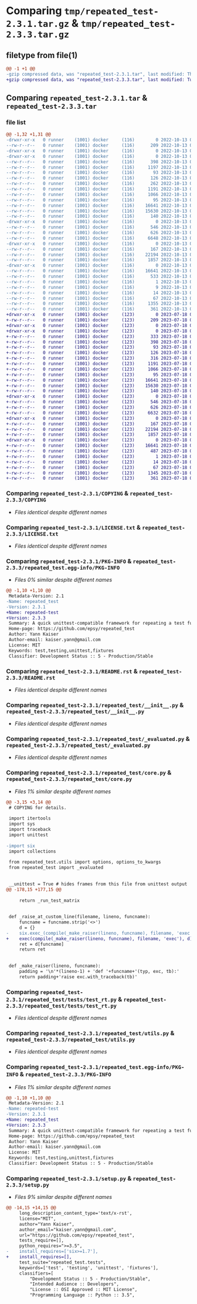 # Comparing `tmp/repeated_test-2.3.1.tar.gz` & `tmp/repeated_test-2.3.3.tar.gz`

## filetype from file(1)

```diff
@@ -1 +1 @@
-gzip compressed data, was "repeated_test-2.3.1.tar", last modified: Thu Oct 13 06:56:25 2022, max compression
+gzip compressed data, was "repeated_test-2.3.3.tar", last modified: Tue Jul 18 07:01:53 2023, max compression
```

## Comparing `repeated_test-2.3.1.tar` & `repeated_test-2.3.3.tar`

### file list

```diff
@@ -1,32 +1,31 @@
-drwxr-xr-x   0 runner    (1001) docker     (116)        0 2022-10-13 06:56:25.947856 repeated_test-2.3.1/
--rw-r--r--   0 runner    (1001) docker     (116)      209 2022-10-13 06:56:13.000000 repeated_test-2.3.1/.coveragerc
-drwxr-xr-x   0 runner    (1001) docker     (116)        0 2022-10-13 06:56:25.943856 repeated_test-2.3.1/.github/
-drwxr-xr-x   0 runner    (1001) docker     (116)        0 2022-10-13 06:56:25.943856 repeated_test-2.3.1/.github/workflows/
--rw-r--r--   0 runner    (1001) docker     (116)      398 2022-10-13 06:56:13.000000 repeated_test-2.3.1/.github/workflows/ci.yml
--rw-r--r--   0 runner    (1001) docker     (116)     1197 2022-10-13 06:56:13.000000 repeated_test-2.3.1/.github/workflows/deploy-pypi.yaml
--rw-r--r--   0 runner    (1001) docker     (116)       93 2022-10-13 06:56:13.000000 repeated_test-2.3.1/.gitignore
--rw-r--r--   0 runner    (1001) docker     (116)      126 2022-10-13 06:56:13.000000 repeated_test-2.3.1/.travis.yml
--rw-r--r--   0 runner    (1001) docker     (116)      262 2022-10-13 06:56:13.000000 repeated_test-2.3.1/AUTHORS
--rw-r--r--   0 runner    (1001) docker     (116)     1191 2022-10-13 06:56:13.000000 repeated_test-2.3.1/COPYING
--rw-r--r--   0 runner    (1001) docker     (116)     1066 2022-10-13 06:56:13.000000 repeated_test-2.3.1/LICENSE.txt
--rw-r--r--   0 runner    (1001) docker     (116)       95 2022-10-13 06:56:13.000000 repeated_test-2.3.1/MANIFEST.in
--rw-r--r--   0 runner    (1001) docker     (116)    16641 2022-10-13 06:56:25.947856 repeated_test-2.3.1/PKG-INFO
--rw-r--r--   0 runner    (1001) docker     (116)    15630 2022-10-13 06:56:13.000000 repeated_test-2.3.1/README.rst
--rw-r--r--   0 runner    (1001) docker     (116)      140 2022-10-13 06:56:13.000000 repeated_test-2.3.1/pyproject.toml
-drwxr-xr-x   0 runner    (1001) docker     (116)        0 2022-10-13 06:56:25.943856 repeated_test-2.3.1/repeated_test/
--rw-r--r--   0 runner    (1001) docker     (116)      546 2022-10-13 06:56:13.000000 repeated_test-2.3.1/repeated_test/__init__.py
--rw-r--r--   0 runner    (1001) docker     (116)      626 2022-10-13 06:56:13.000000 repeated_test-2.3.1/repeated_test/_evaluated.py
--rw-r--r--   0 runner    (1001) docker     (116)     6648 2022-10-13 06:56:13.000000 repeated_test-2.3.1/repeated_test/core.py
-drwxr-xr-x   0 runner    (1001) docker     (116)        0 2022-10-13 06:56:25.947856 repeated_test-2.3.1/repeated_test/tests/
--rw-r--r--   0 runner    (1001) docker     (116)      167 2022-10-13 06:56:13.000000 repeated_test-2.3.1/repeated_test/tests/__init__.py
--rw-r--r--   0 runner    (1001) docker     (116)    22194 2022-10-13 06:56:13.000000 repeated_test-2.3.1/repeated_test/tests/test_rt.py
--rw-r--r--   0 runner    (1001) docker     (116)     1857 2022-10-13 06:56:13.000000 repeated_test-2.3.1/repeated_test/utils.py
-drwxr-xr-x   0 runner    (1001) docker     (116)        0 2022-10-13 06:56:25.947856 repeated_test-2.3.1/repeated_test.egg-info/
--rw-r--r--   0 runner    (1001) docker     (116)    16641 2022-10-13 06:56:25.000000 repeated_test-2.3.1/repeated_test.egg-info/PKG-INFO
--rw-r--r--   0 runner    (1001) docker     (116)      533 2022-10-13 06:56:25.000000 repeated_test-2.3.1/repeated_test.egg-info/SOURCES.txt
--rw-r--r--   0 runner    (1001) docker     (116)        1 2022-10-13 06:56:25.000000 repeated_test-2.3.1/repeated_test.egg-info/dependency_links.txt
--rw-r--r--   0 runner    (1001) docker     (116)        9 2022-10-13 06:56:25.000000 repeated_test-2.3.1/repeated_test.egg-info/requires.txt
--rw-r--r--   0 runner    (1001) docker     (116)       14 2022-10-13 06:56:25.000000 repeated_test-2.3.1/repeated_test.egg-info/top_level.txt
--rw-r--r--   0 runner    (1001) docker     (116)       67 2022-10-13 06:56:25.947856 repeated_test-2.3.1/setup.cfg
--rw-r--r--   0 runner    (1001) docker     (116)     1355 2022-10-13 06:56:13.000000 repeated_test-2.3.1/setup.py
--rw-r--r--   0 runner    (1001) docker     (116)      361 2022-10-13 06:56:13.000000 repeated_test-2.3.1/tox.ini
+drwxr-xr-x   0 runner    (1001) docker     (123)        0 2023-07-18 07:01:53.303763 repeated_test-2.3.3/
+-rw-r--r--   0 runner    (1001) docker     (123)      209 2023-07-18 07:01:44.000000 repeated_test-2.3.3/.coveragerc
+drwxr-xr-x   0 runner    (1001) docker     (123)        0 2023-07-18 07:01:53.295763 repeated_test-2.3.3/.github/
+drwxr-xr-x   0 runner    (1001) docker     (123)        0 2023-07-18 07:01:53.299764 repeated_test-2.3.3/.github/workflows/
+-rw-r--r--   0 runner    (1001) docker     (123)      333 2023-07-18 07:01:44.000000 repeated_test-2.3.3/.github/workflows/cd.yml
+-rw-r--r--   0 runner    (1001) docker     (123)      398 2023-07-18 07:01:44.000000 repeated_test-2.3.3/.github/workflows/ci.yml
+-rw-r--r--   0 runner    (1001) docker     (123)       93 2023-07-18 07:01:44.000000 repeated_test-2.3.3/.gitignore
+-rw-r--r--   0 runner    (1001) docker     (123)      126 2023-07-18 07:01:44.000000 repeated_test-2.3.3/.travis.yml
+-rw-r--r--   0 runner    (1001) docker     (123)      316 2023-07-18 07:01:44.000000 repeated_test-2.3.3/AUTHORS
+-rw-r--r--   0 runner    (1001) docker     (123)     1191 2023-07-18 07:01:44.000000 repeated_test-2.3.3/COPYING
+-rw-r--r--   0 runner    (1001) docker     (123)     1066 2023-07-18 07:01:44.000000 repeated_test-2.3.3/LICENSE.txt
+-rw-r--r--   0 runner    (1001) docker     (123)       95 2023-07-18 07:01:44.000000 repeated_test-2.3.3/MANIFEST.in
+-rw-r--r--   0 runner    (1001) docker     (123)    16641 2023-07-18 07:01:53.303763 repeated_test-2.3.3/PKG-INFO
+-rw-r--r--   0 runner    (1001) docker     (123)    15630 2023-07-18 07:01:44.000000 repeated_test-2.3.3/README.rst
+-rw-r--r--   0 runner    (1001) docker     (123)      140 2023-07-18 07:01:44.000000 repeated_test-2.3.3/pyproject.toml
+drwxr-xr-x   0 runner    (1001) docker     (123)        0 2023-07-18 07:01:53.299764 repeated_test-2.3.3/repeated_test/
+-rw-r--r--   0 runner    (1001) docker     (123)      546 2023-07-18 07:01:44.000000 repeated_test-2.3.3/repeated_test/__init__.py
+-rw-r--r--   0 runner    (1001) docker     (123)      626 2023-07-18 07:01:44.000000 repeated_test-2.3.3/repeated_test/_evaluated.py
+-rw-r--r--   0 runner    (1001) docker     (123)     6632 2023-07-18 07:01:44.000000 repeated_test-2.3.3/repeated_test/core.py
+drwxr-xr-x   0 runner    (1001) docker     (123)        0 2023-07-18 07:01:53.303763 repeated_test-2.3.3/repeated_test/tests/
+-rw-r--r--   0 runner    (1001) docker     (123)      167 2023-07-18 07:01:44.000000 repeated_test-2.3.3/repeated_test/tests/__init__.py
+-rw-r--r--   0 runner    (1001) docker     (123)    22194 2023-07-18 07:01:44.000000 repeated_test-2.3.3/repeated_test/tests/test_rt.py
+-rw-r--r--   0 runner    (1001) docker     (123)     1857 2023-07-18 07:01:44.000000 repeated_test-2.3.3/repeated_test/utils.py
+drwxr-xr-x   0 runner    (1001) docker     (123)        0 2023-07-18 07:01:53.299764 repeated_test-2.3.3/repeated_test.egg-info/
+-rw-r--r--   0 runner    (1001) docker     (123)    16641 2023-07-18 07:01:53.000000 repeated_test-2.3.3/repeated_test.egg-info/PKG-INFO
+-rw-r--r--   0 runner    (1001) docker     (123)      487 2023-07-18 07:01:53.000000 repeated_test-2.3.3/repeated_test.egg-info/SOURCES.txt
+-rw-r--r--   0 runner    (1001) docker     (123)        1 2023-07-18 07:01:53.000000 repeated_test-2.3.3/repeated_test.egg-info/dependency_links.txt
+-rw-r--r--   0 runner    (1001) docker     (123)       14 2023-07-18 07:01:53.000000 repeated_test-2.3.3/repeated_test.egg-info/top_level.txt
+-rw-r--r--   0 runner    (1001) docker     (123)       67 2023-07-18 07:01:53.303763 repeated_test-2.3.3/setup.cfg
+-rw-r--r--   0 runner    (1001) docker     (123)     1345 2023-07-18 07:01:44.000000 repeated_test-2.3.3/setup.py
+-rw-r--r--   0 runner    (1001) docker     (123)      361 2023-07-18 07:01:44.000000 repeated_test-2.3.3/tox.ini
```

### Comparing `repeated_test-2.3.1/COPYING` & `repeated_test-2.3.3/COPYING`

 * *Files identical despite different names*

### Comparing `repeated_test-2.3.1/LICENSE.txt` & `repeated_test-2.3.3/LICENSE.txt`

 * *Files identical despite different names*

### Comparing `repeated_test-2.3.1/PKG-INFO` & `repeated_test-2.3.3/repeated_test.egg-info/PKG-INFO`

 * *Files 0% similar despite different names*

```diff
@@ -1,10 +1,10 @@
 Metadata-Version: 2.1
-Name: repeated_test
-Version: 2.3.1
+Name: repeated-test
+Version: 2.3.3
 Summary: A quick unittest-compatible framework for repeating a test function over many fixtures
 Home-page: https://github.com/epsy/repeated_test
 Author: Yann Kaiser
 Author-email: kaiser.yann@gmail.com
 License: MIT
 Keywords: test,testing,unittest,fixtures
 Classifier: Development Status :: 5 - Production/Stable
```

### Comparing `repeated_test-2.3.1/README.rst` & `repeated_test-2.3.3/README.rst`

 * *Files identical despite different names*

### Comparing `repeated_test-2.3.1/repeated_test/__init__.py` & `repeated_test-2.3.3/repeated_test/__init__.py`

 * *Files identical despite different names*

### Comparing `repeated_test-2.3.1/repeated_test/_evaluated.py` & `repeated_test-2.3.3/repeated_test/_evaluated.py`

 * *Files identical despite different names*

### Comparing `repeated_test-2.3.1/repeated_test/core.py` & `repeated_test-2.3.3/repeated_test/core.py`

 * *Files 1% similar despite different names*

```diff
@@ -3,15 +3,14 @@
 # COPYING for details.
 
 import itertools
 import sys
 import traceback
 import unittest
 
-import six
 import collections
 
 from repeated_test.utils import options, options_to_kwargs
 from repeated_test import _evaluated
 
 
 __unittest = True # hides frames from this file from unittest output
@@ -178,15 +177,15 @@
 
     return _run_test_matrix
 
 
 def _raise_at_custom_line(filename, lineno, funcname):
     funcname = funcname.strip('<>')
     d = {}
-    six.exec_(compile(_make_raiser(lineno, funcname), filename, 'exec'), d)
+    exec(compile(_make_raiser(lineno, funcname), filename, 'exec'), d)
     ret = d[funcname]
     return ret
 
 
 def _make_raiser(lineno, funcname):
     padding = '\n'*(lineno-1) + 'def '+funcname+'(typ, exc, tb):'
     return padding+'raise exc.with_traceback(tb)'
```

### Comparing `repeated_test-2.3.1/repeated_test/tests/test_rt.py` & `repeated_test-2.3.3/repeated_test/tests/test_rt.py`

 * *Files identical despite different names*

### Comparing `repeated_test-2.3.1/repeated_test/utils.py` & `repeated_test-2.3.3/repeated_test/utils.py`

 * *Files identical despite different names*

### Comparing `repeated_test-2.3.1/repeated_test.egg-info/PKG-INFO` & `repeated_test-2.3.3/PKG-INFO`

 * *Files 1% similar despite different names*

```diff
@@ -1,10 +1,10 @@
 Metadata-Version: 2.1
-Name: repeated-test
-Version: 2.3.1
+Name: repeated_test
+Version: 2.3.3
 Summary: A quick unittest-compatible framework for repeating a test function over many fixtures
 Home-page: https://github.com/epsy/repeated_test
 Author: Yann Kaiser
 Author-email: kaiser.yann@gmail.com
 License: MIT
 Keywords: test,testing,unittest,fixtures
 Classifier: Development Status :: 5 - Production/Stable
```

### Comparing `repeated_test-2.3.1/setup.py` & `repeated_test-2.3.3/setup.py`

 * *Files 9% similar despite different names*

```diff
@@ -14,15 +14,15 @@
     long_description_content_type='text/x-rst',
     license="MIT",
     author="Yann Kaiser",
     author_email="kaiser.yann@gmail.com",
     url="https://github.com/epsy/repeated_test",
     tests_require=[],
     python_requires=">=3.5",
-    install_requires=['six>=1.7'],
+    install_requires=[],
     test_suite="repeated_test.tests",
     keywords=['test', 'testing', 'unittest', 'fixtures'],
     classifiers=[
         "Development Status :: 5 - Production/Stable",
         "Intended Audience :: Developers",
         "License :: OSI Approved :: MIT License",
         "Programming Language :: Python :: 3.5",
```

